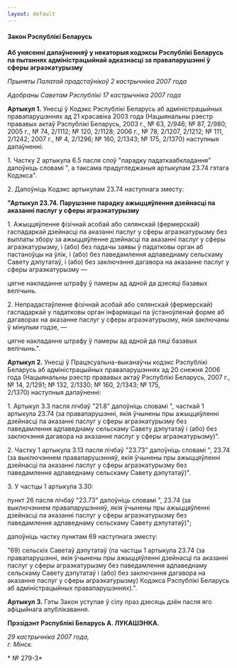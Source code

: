 ```yaml
---
layout: default
---
```


#### Закон Рэспублікі Беларусь

**Аб унясенні дапаўненняў у некаторыя кодэксы Рэспублікі Беларусь па
пытаннях адміністрацыйнай адказнасці за правапарушэнні ў сферы
аграэкатурызму**

<div data-align="right">

*Прыняты Палатай прадстаўнікоў 2 кастрычніка 2007 года*

</div>

<div data-align="right">

*Адобраны Саветам Рэспублікі 17 кастрычніка 2007 года*

</div>

**Артыкул 1.** Унесці ў Кодэкс Рэспублікі Беларусь аб адміністрацыйных
правапарушэннях ад 21 красавіка 2003 года (Нацыянальны рэестр прававых
актаў Рэспублікі Беларусь, 2003 г., № 63, 2/946; № 87, 2/980; 2005 г., №
74, 2/1112; № 120, 2/1128; 2006 г., № 78, 2/1207, 2/1212; № 111, 2/1242;
2007 г., № 4, 2/1296; № 160, 2/1343; № 175, 2/1370) наступныя
дапаўненні:

1\. Частку 2 артыкула 6.5 пасля слоў "парадку падаткаабкладання"
дапоўніць словамі ", а таксама прадугледжаныя артыкулам 23.74
гэтага Кодэкса".

2\. Дапоўніць Кодэкс артыкулам 23.74 наступнага зместу:

**"Артыкул 23.74. Парушэнне парадку ажыццяўлення дзейнасці па аказанні
паслуг у сферы аграэкатурызму**

1\. Ажыццяўленне фізічнай асобай або сялянскай (фермерскай) гаспадаркай
дзейнасці па аказанні паслуг у сферы аграэкатурызму без выплаты збору
за ажыццяўленне дзейнасці па аказанні паслуг у сферы аграэкатурызму, і
(або) без падачы заявы ў падатковы орган аб пастаноўцы на ўлік, і (або)
без паведамлення адпаведнаму сельскаму Савету дэпутатаў, і (або) без
заключэння дагавора на аказанне паслуг у сферы аграэкатурызму —

цягне накладанне штрафу ў памеры ад адной да дзесяці базавых велічынь.

2\. Непрадастаўленне фізічнай асобай або сялянскай (фермерскай)
гаспадаркай у падатковы орган інфармацыі па ўстаноўленай форме
аб дагаворах на аказанне паслуг у сферы аграэкатурызму, якія заключаны
ў мінулым годзе, —

цягне накладанне штрафу ў памеры ад адной да пяці базавых велічынь.".

**Артыкул 2.** Унесці ў Працэсуальна-выканаўчы кодэкс Рэспублікі
Беларусь аб адміністрацыйных правапарушэннях ад 20 снежня 2006
года (Нацыянальны рэестр прававых актаў Рэспублікі Беларусь, 2007 г.,
№ 14, 2/1291; № 132, 2/1330; № 160, 2/1343; № 175,  
2/1370) наступныя дапаўненні:

1\. Артыкул 3.3 пасля лічбаў "21.8" дапоўніць словамі ", часткай 1
артыкула 23.74 (за правапарушэнні, якія ўчынены пры ажыццяўленні
дзейнасці па аказанні паслуг у сферы аграэкатурызму без паведамлення
адпаведнаму сельскаму Савету дэпутатаў і (або) без заключэння дагавора
на аказанне паслуг у сферы аграэкатурызму)".

2\. Частку 1 артыкула 3.13 пасля лічбаў "23.73" дапоўніць словамі ",
23.74 (за выключэннем правапарушэнняў, якія ўчынены пры ажыццяўленні
дзейнасці па аказанні паслуг у сферы аграэкатурызму без паведамлення
адпаведнаму сельскаму Савету дэпутатаў)".

3\. У частцы 1 артыкула 3.30:

пункт 26 пасля лічбаў "23.73" дапоўніць словамі ", 23.74 (за выключэннем
правапарушэнняў, якія ўчынены пры ажыццяўленні дзейнасці па аказанні
паслуг у сферы аграэкатурызму без паведамлення адпаведнаму сельскаму
Савету дэпутатаў)";

дапоўніць частку пунктам 69 наступнага зместу:

"69) сельскіх Саветаў дэпутатаў (па частцы 1 артыкула 23.74 (за
правапарушэнні, якія ўчынены пры ажыццяўленні дзейнасці па
аказанні паслуг у сферы аграэкатурызму без паведамлення адпаведнаму
сельскаму Савету дэпутатаў і (або) без заключэння дагавора на аказанне
паслуг у сферы аграэкатурызму) Кодэкса Рэспублікі Беларусь аб
адміністрацыйных правапарушэннях).".

**Артыкул 3.** Гэты Закон уступае ў сілу праз дзесяць дзён пасля яго
афіцыйнага апублікавання.

**Прэзідэнт Рэспублікі Беларусь А. ЛУКАШЭНКА.**

<div data-align="right">

*29 кастрычніка 2007 года,  
г. Мінск.*

</div>

<div data-align="left">

* № 279-З*

</div>

<div data-align="right">

 

</div>
